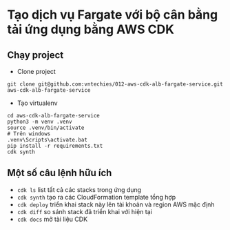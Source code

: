 
# Tạo dịch vụ Fargate với bộ cân bằng tải ứng dụng bằng AWS CDK

## Chạy project

- Clone project

```
git clone git@github.com:vntechies/012-aws-cdk-alb-fargate-service.git aws-cdk-alb-fargate-service
```

- Tạo virtualenv

```shell
cd aws-cdk-alb-fargate-service
python3 -m venv .venv
source .venv/bin/activate
# Trên windows
.venv\Scripts\activate.bat
pip install -r requirements.txt
cdk synth
```

## Một số câu lệnh hữu ích 

 * `cdk ls`          list tất cả các stacks trong ứng dụng
 * `cdk synth`       tạo ra các CloudFormation template tổng hợp
 * `cdk deploy`      triển khai stack này lên tài khoản và region AWS mặc định
 * `cdk diff`        so sánh stack đã triển khai với hiện tại
 * `cdk docs`        mở tài liệu CDK

